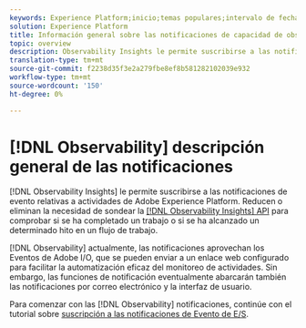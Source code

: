 ```yaml
---
keywords: Experience Platform;inicio;temas populares;intervalo de fechas
solution: Experience Platform
title: Información general sobre las notificaciones de capacidad de observación
topic: overview
description: Observability Insights le permite suscribirse a las notificaciones de evento relacionadas con actividades de Adobe Experience Platform. Reducirán o eliminarán la necesidad de sondear la API de perspectivas de observación para comprobar si se ha completado un trabajo o si se ha alcanzado un determinado hito en un flujo de trabajo.
translation-type: tm+mt
source-git-commit: f2238d35f3e2a279fbe8ef8b581282102039e932
workflow-type: tm+mt
source-wordcount: '150'
ht-degree: 0%

---
```



# [!DNL Observability] descripción general de las notificaciones

[!DNL Observability Insights] le permite suscribirse a las notificaciones de evento relativas a actividades de Adobe Experience Platform. Reducen o eliminan la necesidad de sondear la [[!DNL Observability Insights] API](../api/overview.md) para comprobar si se ha completado un trabajo o si se ha alcanzado un determinado hito en un flujo de trabajo.

[!DNL Observability] actualmente, las notificaciones aprovechan los Eventos de Adobe I/O, que se pueden enviar a un enlace web configurado para facilitar la automatización eficaz del monitoreo de actividades. Sin embargo, las funciones de notificación eventualmente abarcarán también las notificaciones por correo electrónico y la interfaz de usuario.

Para comenzar con las [!DNL Observability] notificaciones, continúe con el tutorial sobre [suscripción a las notificaciones de Evento de E/S](./subscribe.md).